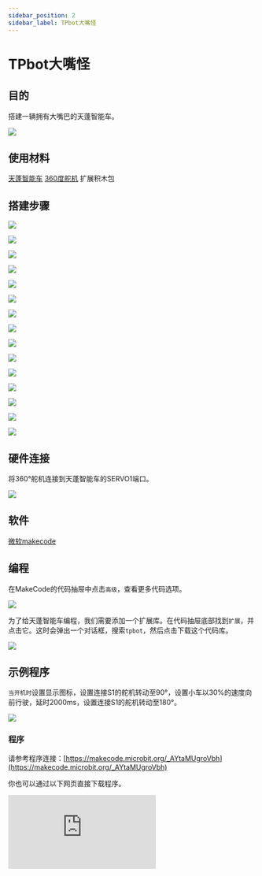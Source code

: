 ```yaml
---
sidebar_position: 2
sidebar_label: TPbot大嘴怪
---
```


# TPbot大嘴怪

## 目的

搭建一辆拥有大嘴巴的天蓬智能车。


![](./images/tpbot-brick-expansion-case-02-01.png)

## 使用材料


[天蓬智能车](https://www.elecfreaks.com/tpbot.html)
[360度舵机](https://www.elecfreaks.com/geekservo-2kg-360-degrees-compatible-with-lego.html)
扩展积木包



## 搭建步骤

![](./images/tpbot-brick-expansion-step-02-01.png)

![](./images/tpbot-brick-expansion-step-02-02.png)

![](./images/tpbot-brick-expansion-step-02-03.png)

![](./images/tpbot-brick-expansion-step-02-04.png)

![](./images/tpbot-brick-expansion-step-02-05.png)

![](./images/tpbot-brick-expansion-step-02-06.png)

![](./images/tpbot-brick-expansion-step-02-07.png)

![](./images/tpbot-brick-expansion-step-02-08.png)

![](./images/tpbot-brick-expansion-step-02-09.png)

![](./images/tpbot-brick-expansion-step-02-10.png)

![](./images/tpbot-brick-expansion-step-02-11.png)

![](./images/tpbot-brick-expansion-step-02-12.png)

![](./images/tpbot-brick-expansion-step-02-13.png)

![](./images/tpbot-brick-expansion-step-02-14.png)

![](./images/tpbot-brick-expansion-step-02-15.png)

## 硬件连接

将360°舵机连接到天蓬智能车的SERVO1端口。

![](./images/tpbot-brick-expansion-case-01-02.png)


## 软件

[微软makecode](https://makecode.microbit.org/#)


## 编程



在MakeCode的代码抽屉中点击`高级`，查看更多代码选项。

![](./images/tpbot-brick-expansion-case-01-03.png)

为了给天蓬智能车编程，我们需要添加一个扩展库。在代码抽屉底部找到`扩展`，并点击它。这时会弹出一个对话框，搜索`tpbot`，然后点击下载这个代码库。

![](./images/tpbot-brick-expansion-case-01-04.png)


## 示例程序

`当开机时`设置显示图标，设置连接S1的舵机转动至90°，设置小车以30%的速度向前行驶，延时2000ms，设置连接S1的舵机转动至180°。

![](./images/tpbot-brick-expansion-case-02-05.png)


### 程序

请参考程序连接：[https://makecode.microbit.org/_AYtaMUgroVbh](https://makecode.microbit.org/_AYtaMUgroVbh)

你也可以通过以下网页直接下载程序。

<div
    style={{
        position: 'relative',
        paddingBottom: '60%',
        overflow: 'hidden',
    }}
>
    <iframe
        src="https://makecode.microbit.org/_AYtaMUgroVbh"
        frameborder="0"
        sandbox="allow-popups allow-forms allow-scripts allow-same-origin"
        style={{
            position: 'absolute',
            width: '100%',
            height: '100%',
        }}
    />
</div>

## 结论


开机后，TPbot大嘴怪张开嘴巴，向前行驶2秒后停车，并闭合嘴巴。
